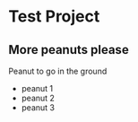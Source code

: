 # Test Project
## More peanuts please

Peanut to go in the ground

* peanut 1
* peanut 2
* peanut 3
